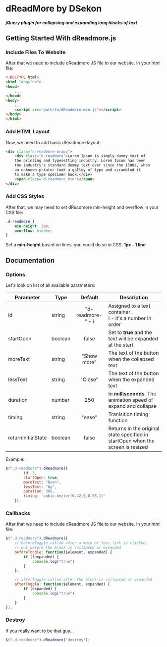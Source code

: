 # dReadMore by DSekon
##### jQuery plugin for collapsing and expanding long blocks of text
## Getting Started With dReadmore.js
### Include Files To Website

After that we need to include dReadmore JS file to our website. In your html file:
```html
<!DOCTYPE html>
<html lang="en">
<head>
    ...
</head>
<body>
    ...
    <script src="path/to/dReadmore.min.js"></script>
</body>
</html>
```
### Add HTML Layout
Now, we need to add basic dReadmore layout:
```html
<div class="d-readmore-wrapp">
    <div class="d-readmore">Lorem Ipsum is simply dummy text of
    the printing and typesetting industry. Lorem Ipsum has been
    the industry's standard dummy text ever since the 1500s, when
    an unknown printer took a galley of type and scrambled it
    to make a type specimen book.</div>
    <span class="d-readmore_btn"></span>
</div>
```

### Add CSS Styles
After that, we may need to set dReadmore min-height and overflow in your CSS file:
```css
.d-readmore {
    min-height: 2px;
    overflow: hidden;
}
```
Set a **min-height** based on lines, you could do so in CSS: **1px - 1 line**
## Documentation
### Options
Let's look on list of all available parameters:

| Parameter | Type | Default | Description |
| ------------- | ------------- | :-------------: | ------------- |
| id | string | "d-readmore-" + i | Assigned to a text container.<br />i - it's a number in order |
| startOpen | boolean | false | Set to <b>true</b> and the text will be expanded at the start |
| moreText | string | "Show more" | The text of the button when the collapsed text |
| lessText | string | "Close" | The text of the button when the expanded text |
| duration | number | 250 | In <b>milliseconds</b>. The animation speed of expand and collapse |
| timing | string | "ease" | Tranisition timing function |
| returnInitialState | boolean | false | Returns in the original state specified in startOpen when the screen is resized |

Example:

```javascript
$(".d-readmore").dReadmore({
        id: 3,
        startOpen: true,
        moreText: "Down",
        lessText: "Up",
        duration: 300,
        timing: "cubic-bezier(0.42,0,0.58,1)"
    });
```

### Callbacks
After that we need to include dReadmore JS file to our website. In your html file:

```javascript
$(".d-readmore").dReadmore({
    // beforeToggle called after a more or less link is clicked, 
    // but before the block is collapsed or expanded
    beforeToggle: function($element, expanded) {
        if (!expanded) {
            console.log("true")
        }
    },

    // afterToggle called after the block is collapsed or expanded
    afterToggle: function($element, expanded) {
        if (expanded) {
            console.log("true")
        }
    }
});
```
### Destroy
If you really want to be that guy...
```javascript
$(".d-readmore").dReadmore('destroy');
```
